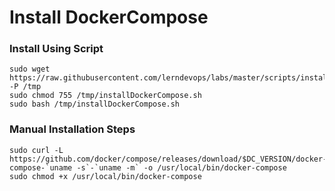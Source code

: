 # Install DockerCompose

### Install Using Script 
``` 
sudo wget https://raw.githubusercontent.com/lerndevops/labs/master/scripts/installDockerCompose.sh -P /tmp
sudo chmod 755 /tmp/installDockerCompose.sh
sudo bash /tmp/installDockerCompose.sh
```

### Manual Installation Steps 
```
sudo curl -L https://github.com/docker/compose/releases/download/$DC_VERSION/docker-compose-`uname -s`-`uname -m` -o /usr/local/bin/docker-compose
sudo chmod +x /usr/local/bin/docker-compose
```